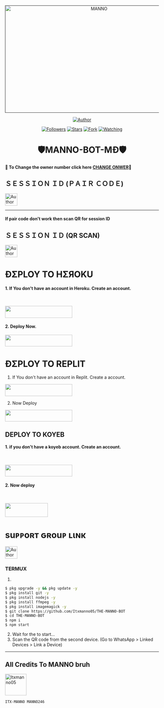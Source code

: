  <p align="center">  
  <a href="">
    <img alt="MANNO" width="600" height="350" src="https://i.imgur.com/ppd1XA0.jpg">
  </a>
</p>



<p align="center">
<a href="https://github.com/Itxmanno05/THE-MANNO-BOT"><img title="Author" src="https://i.imgur.com/ppd1XA0.jpg/badge/THE MANNO BOT-black?style=for-the-badge&logo=github"></a>
<p/>

<p align="center">
<a href="https://github.com/Itxmanno05?tab=followers"><img title="Followers" src="https://i.imgur.com/ppd1XA0.jpg/github/followers/Itxmanno05?label=Followers&style=social"></a>
<a href="https://github.com/Itxmanno05/THE-MANNO-BOT/stargazers/"><img title="Stars" src="https://i.imgur.com/ppd1XA0.jpg/github/stars/Itxmanno05/THE-MANNO-BOT?&style=social"></a>
<a href="https://github.com/Itxmanno05/THE-MANNO-BOT/network/members"><img title="Fork" src="https://i.imgur.com/ppd1XA0.jpg/github/forks/Itxmanno05/THE-MANNO-BOT?style=social"></a>
<a href="https://github.com/Itxmanno05/THE-MANNO-BOT/watchers"><img title="Watching" src="https://i.imgur.com/ppd1XA0.jpg/github/watchers/Itxmanno05/THE-MANNO-BOT?label=Watching&style=social"></a>
</p>
 
<h1 align="center">🛡️MANNO-BOT-MÐ🛡️</h1>

#### 🪩 To Change the owner number click here [CHANGE ONWER](https://github.com/Itxmanno05/THE-MANNO-BOT/blob/main/plugins/main-creator.js#L7)🪩

<h2 align="left">ＳＥＳＳＩＯＮ ＩＤ (ＰＡＩＲ ＣＯＤＥ)</h2>
<p align="left">
<a href="https://replit.com/@iycwwwuaaipgfjs/Prince-PairCode?v=1"><img height= "40" title="Author" src="https://i.imgur.com/ppd1XA0.jpg/badge/SESSION ID-black?style=for-the-badge&logo=replit"></a>
<p/>

****
#### If pair code don't work then scan QR for session ID


<h2 align="left">ＳＥＳＳＩＯＮ ＩＤ (QR SCAN)</h2>

<a href="https://princebotqr.onrender.com/"><img height= "40" title="Author" src="https://i.imgur.com/ppd1XA0.jpg/badge/SESSION ID-black?style=for-the-badge&logo=render"></a>
<p/>


<h1 align="left">ÐΣPLOY TO HΣЯOKU</h1> 

#### 1. If You don't have an account in Heroku. Create an account.
<br>
       <p align="left"><a href="https://signup.heroku.com"> <img src="https://i.imgur.com/ppd1XA0.jpg/badge/heroku%20Account-purple?style=for-the-badge&logo=heroku" width="220" height="38.45"/></a></p>

#### 2. Deploy Now.
   <p align="left"><a href="https://heroku.com/deploy?template=https://github.com/Itxmanno05/THE-MANNO-BOT"> <img src="https://i.imgur.com/ppd1XA0.jpg/badge/Heroku%20Deploy-purple?style=for-the-badge&logo=heroku" width="220" height="38.45"/></a></p>



<h1 align="left">ÐΣPLOY TO REPLIT</h1> 

1. If You don't have an account in Replit. Create a account.
    <br>
<p align="left"><a href="https://replit.com/signup"> <img src="https://i.imgur.com/ppd1XA0.jpg/badge/replit%20Account-purple?style=for-the-badge&logo=replit" width="220" height="38.45"/></a></p>

2. Now Deploy
    <br>
<p align="left"><a href="https://repl.it/github/Itxmanno05/THE-MANNO-BOT"> <img src="https://i.imgur.com/ppd1XA0.jpg/badge/replit%20Deploy-purple?style=for-the-badge&logo=replit" width="220" height="38.45"/></a></p>

<h2 align="left">DEPLOY TO KOYEB</h2> 

#### 1. if you don't have a koyeb account. Create an account.
   <br>
   <p align="left"><a href="https://app.koyeb.com/auth/signup"> <img src="https://i.imgur.com/ppd1XA0.jpg/badge/Koyeb account-purple?style=for-the-badge&logo=koyeb" width="220" height="38.45"/></a></p>

#### 2. Now deploy
   <br>
  <p align="left"><a href="https://app.koyeb.com/apps/deploy?type=git&repository=github.com%2FItxmanno05%2FTHE-MANNO-BOT&branch=main&nameprincegds&builder=dockerfile&env[DATABASE_URL]=&env[SESSION_ID]=your+sessionid+here&env[PREFIX]=!&env[MODE]=public&env=[autoRead]=false&env[statusview]=false&env[REMOVEBG_KEY]=your+rmbg+key&env[antidelete]=false"> <img src="https://www.koyeb.com/static/images/deploy/button.svg" width="140" height="45.45"/></a></p>


<h1 align="left">suᴘᴘoʀт ԍʀouᴘ ʟιɴκ</h1>



   <p align="left">
      <a href="https://chat.whatsapp.com/FJRSPlUYon8LuaeHrMTqeW"><img height= "40" length= "10" title="Author" src="https://i.imgur.com/ppd1XA0.jpg/badge/Support Group-25D366?style=for-the-badge&logo=whatsApp&logoColor=white"></a>
     <p/>



 


### TERMUX
1. 
```sh
$ pkg upgrade -y && pkg update -y
$ pkg install git -y
$ pkg install nodejs -y
$ pkg install ffmpeg -y
$ pkg install imagemagick -y
$ git clone https://github.com/Itxmanno05/THE-MANNO-BOT
$ cd THE-MANNO-BOT
$ npm i 
$ npm start
```
2. Wait for the to start...
3. Scan the QR code from the second device. (Go to WhatsApp > Linked Devices > Link a Device) 
---------

<h2 align="left">All Credits To MANNO bruh</h2>

<a href="https://github.com/Itxmanno05/THE-MANNO-BOT"><img src="https://github.com/Itxmanno05/THE-MANNO-BOT" width="70" height="70" alt="Itxmanno05"/></a>
  
`ITX-MANNO MANNO246`

